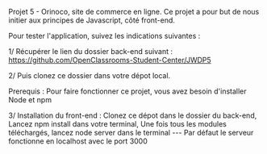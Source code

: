 Projet 5 - Orinoco, site de commerce en ligne.
Ce projet a pour but de nous initier aux principes de Javascript, côté front-end.

Pour tester l'application, suivez les indications suivantes : 

1/ Récupérer le lien du dossier back-end suivant : https://github.com/OpenClassrooms-Student-Center/JWDP5

2/ Puis clonez ce dossier dans votre dépot local.

Prerequis :
Pour faire fonctionner ce projet, vous avez besoin d'installer Node et npm 

3/ Installation du front-end :
Clonez ce dépot dans le dossier du back-end,  
Lancez npm install dans votre terminal, 
Une fois tous les modules téléchargés, lancez node server dans le terminal
--- Par défaut le serveur fonctionne en localhost avec le port 3000